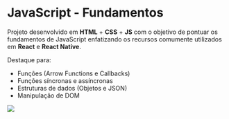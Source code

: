 # JavaScript - Fundamentos

Projeto desenvolvido em **HTML** + **CSS** + **JS** com o objetivo de pontuar os fundamentos de JavaScript 
enfatizando os recursos comumente utilizados em **React** e **React Native**.

Destaque para:

- Funções (Arrow Functions e Callbacks)
- Funções síncronas e assíncronas
- Estruturas de dados (Objetos e JSON)
- Manipulação de DOM

<img src="javascript-js.png">
